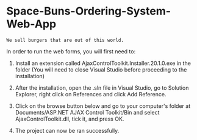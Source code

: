 # Space-Buns-Ordering-System-Web-App

	We sell burgers that are out of this world.

In order to run the web forms, you will first need to:

1. Install an extension called AjaxControlToolkit.Installer.20.1.0.exe in the folder 
(You will need to close Visual Studio before proceeding to the installation)

2. After the installation, open the .sln file in Visual Studio, go to Solution Explorer, right click on References and click Add Reference.

3. Click on the browse button below and go to your computer's folder at Documents/ASP.NET AJAX Control Toolkit/Bin and select AjaxControlToolkit.dll, tick it, and press OK. 

4. The project can now be ran successfully. 

